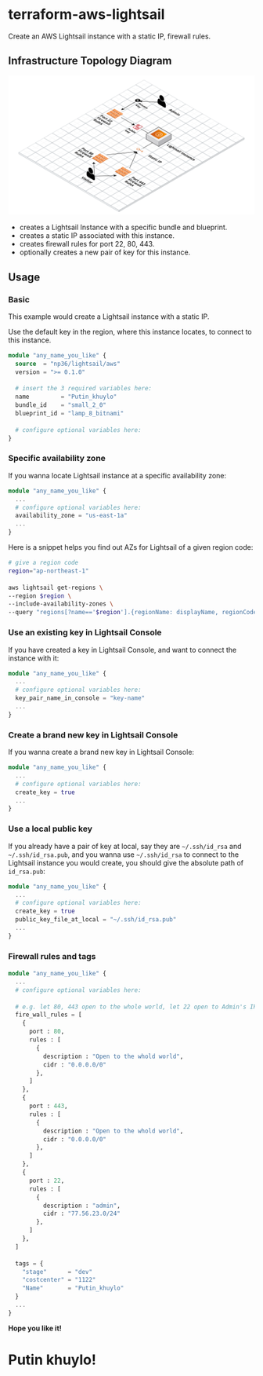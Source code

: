 # terraform-aws-lightsail

Create an AWS Lightsail instance with a static IP, firewall rules.

## Infrastructure Topology Diagram

![The Infrastructure](_docs/np36_lightsail_aws.png?raw=true)

- creates a Lightsail Instance with a specific bundle and blueprint.
- creates a static IP associated with this instance.
- creates firewall rules for port 22, 80, 443.
- optionally creates a new pair of key for this instance.

## Usage

### Basic

This example would create a Lightsail instance with a static IP.

Use the default key in the region, where this instance locates, to connect to this instance.

```terraform
module "any_name_you_like" {
  source  = "np36/lightsail/aws"
  version = ">= 0.1.0"

  # insert the 3 required variables here:
  name         = "Putin_khuylo"
  bundle_id    = "small_2_0"
  blueprint_id = "lamp_8_bitnami"

  # configure optional variables here:
}
```

### Specific availability zone

If you wanna locate Lightsail instance at a specific availability zone:

```terraform
module "any_name_you_like" {
  ...
  # configure optional variables here:
  availability_zone = "us-east-1a"
  ...
}
```

Here is a snippet helps you find out AZs for Lightsail of a given region code:

```bash
# give a region code
region="ap-northeast-1"

aws lightsail get-regions \
--region $region \
--include-availability-zones \
--query "regions[?name=='$region'].{regionName: displayName, regionCode: name, ZAs:availabilityZones[?state=='available'].zoneName }"
```

### Use an existing key in Lightsail Console

If you have created a key in Lightsail Console, and want to connect the instance with it:

```terraform
module "any_name_you_like" {
  ...
  # configure optional variables here:
  key_pair_name_in_console = "key-name"
  ...
}
```

### Create a brand new key in Lightsail Console

If you wanna create a brand new key in Lightsail Console:

```terraform
module "any_name_you_like" {
  ...
  # configure optional variables here:
  create_key = true
  ...
}
```

### Use a local public key

If you already have a pair of key at local, say they are `~/.ssh/id_rsa` and `~/.ssh/id_rsa.pub`, and you wanna use `~/.ssh/id_rsa` to connect to the Lightsail instance you would create, you should give the absolute path of `id_rsa.pub`:

```terraform
module "any_name_you_like" {
  ...
  # configure optional variables here:
  create_key = true
  public_key_file_at_local = "~/.ssh/id_rsa.pub"
  ...
}
```

### Firewall rules and tags

```terraform
module "any_name_you_like" {
  ...
  # configure optional variables here:

  # e.g. let 80, 443 open to the whole world, let 22 open to Admin's IP:
  fire_wall_rules = [
    {
      port : 80,
      rules : [
        {
          description : "Open to the whold world",
          cidr : "0.0.0.0/0"
        },
      ]
    },
    {
      port : 443,
      rules : [
        {
          description : "Open to the whold world",
          cidr : "0.0.0.0/0"
        },
      ]
    },
    {
      port : 22,
      rules : [
        {
          description : "admin",
          cidr : "77.56.23.0/24"
        },
      ]
    },
  ]

  tags = {
    "stage"      = "dev"
    "costcenter" = "1122"
    "Name"       = "Putin_khuylo"
  }
  ...
}
```

**Hope you like it!**

# Putin khuylo!
